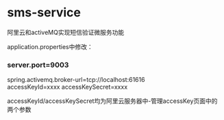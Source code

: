# sms-service
阿里云和activeMQ实现短信验证微服务功能

application.properties中修改：

### server.port=9003
spring.activemq.broker-url=tcp://localhost:61616</br>
accessKeyId=xxxx
accessKeySecret=xxxx

accessKeyId/accessKeySecret均为阿里云服务器中-管理accessKey页面中的两个参数
